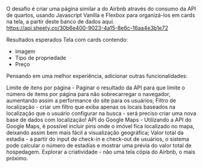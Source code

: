 O desafio é criar uma página similar a do Airbnb através do consumo da API de quartos, usando Javascript Vanilla e Flexbox para organizá-los em cards na tela, a partir deste banco de dados aqui. https://api.sheety.co/30b6e400-9023-4a15-8e6c-16aa4e3b1e72

Resultados esperados
Tela com cards contendo:

- Imagem
- Tipo de propriedade
- Preço

Pensando em uma melhor experiência, adicionar outras funcionalidades:

Limite de itens por página - Paginar o resultado da API para que limite o número de items por página para não sobrecarregar o navegador, aumentando assim a performance do site para os usuários;
Filtro de localização - criar um filtro que exiba apenas os locais baseados na localização que o usuário configurar na busca - será preciso criar uma nova base de dados com localização!
API do Google Maps - Utilizando a API do Google Maps, é possível incluir pins onde o imóvel fica localizado no mapa, deixando assim bem mais fácil a visualização geográfica;
Valor total da estadia - a partir do input de check-in e check-out de usuários, o sistema pode calcular o número de estadias e mostrar uma prévia do valor total de hospedagem.
Explorar a criatividade - não uma tela cópia do Airbnb, o mais próximo.



